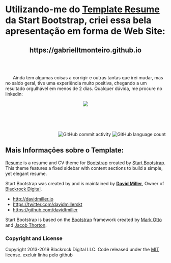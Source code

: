 <h1> Utilizando-me do <a href="https://startbootstrap.com/template-overviews/resume/">Template Resume</a> da Start Bootstrap, criei essa bela apresentação em forma de Web Site:<br><h2 align="center">https://gabrielltmonteiro.github.io</h2></h2>
</br></br>
<p>&nbsp; &nbsp; &nbsp; Ainda tem algumas coisas a corrigir e outras tantas que irei mudar, mas no saldo geral, tive uma experiência muito positiva, chegando a um resultado orgulhável em menos de 2 dias. Qualquer dúvida, me procure no linkedin:</p>
<p align="center"><a href="https://www.linkedin.com/in/gltm-jrsoftwaredeveloper"><img src="https://img.shields.io/badge/-LinkedIn-blue?style=for-the-badge&logo=Linkedin&logoColor=white"/></a>
 
</br></br></br>
<p align="right">
  <img alt="GitHub commit activity" src="https://img.shields.io/github/commit-activity/m/gabrielltmonteiro/gabrielltmonteiro.github.io?color=green&logo=github&style=flat-square">
  <img alt="GitHub language count" src="https://img.shields.io/github/languages/count/gabrielltmonteiro/gabrielltmonteiro.github.io?color=orange&logo=html5&logoColor=white&style=flat-square">
</p>

## Mais Informações sobre o Template:

[Resume](https://startbootstrap.com/template-overviews/resume/) is a resume and CV theme for [Bootstrap](http://getbootstrap.com/) created by [Start Bootstrap](http://startbootstrap.com/). This theme features a fixed sidebar with content sections to build a simple, yet elegant resume.

Start Bootstrap was created by and is maintained by **[David Miller](http://davidmiller.io/)**, Owner of [Blackrock Digital](http://blackrockdigital.io/).

* http://davidmiller.io
* https://twitter.com/davidmillerskt
* https://github.com/davidtmiller

Start Bootstrap is based on the [Bootstrap](http://getbootstrap.com/) framework created by [Mark Otto](https://twitter.com/mdo) and [Jacob Thorton](https://twitter.com/fat).

### Copyright and License

Copyright 2013-2019 Blackrock Digital LLC. Code released under the [MIT](https://github.com/BlackrockDigital/startbootstrap-resume/blob/gh-pages/LICENSE) license.
excluir linha pelo github
